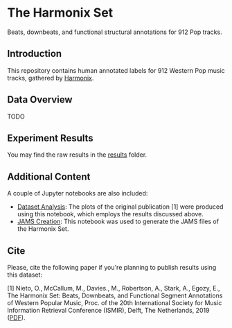 # The Harmonix Set

Beats, downbeats, and functional structural annotations for 912 Pop tracks.

## Introduction

This repository contains human annotated labels for 912 Western Pop music tracks, gathered by [Harmonix](https://www.harmonixmusic.com/games).

## Data Overview

TODO

## Experiment Results

You may find the raw results in the [results](https://github.com/urinieto/harmonixset/tree/master/results/) folder.

## Additional Content

A couple of Jupyter notebooks are also included:

* [Dataset Analysis](https://github.com/urinieto/harmonixset/blob/master/notebooks/Dataset%20Analysis.ipynb): The plots of the original publication [1] were produced using this notebook, which employs the results discussed above.
* [JAMS Creation](https://github.com/urinieto/harmonixset/blob/master/notebooks/JAMS%20Creation.ipynb): This notebook was used to generate the JAMS files of the Harmonix Set.



## Cite

Please, cite the following paper if you're planning to publish results using this dataset:

[1] Nieto, O., McCallum, M., Davies., M., Robertson, A., Stark, A., Egozy, E., The Harmonix Set: Beats, Downbeats, and Functional Segment Annotations of Western Popular Music, Proc. of the 20th International Society for Music Information Retrieval Conference (ISMIR), Delft, The Netherlands, 2019 ([PDF](https://ccrma.stanford.edu/~urinieto/MARL/publications/ISMIR2019-Nieto-Harmonix.pdf)).
